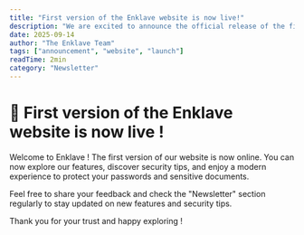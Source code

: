 ```yaml
---
title: "First version of the Enklave website is now live!"
description: "We are excited to announce the official release of the first version of the Enklave website. Discover our features and start securing your data today."
date: 2025-09-14
author: "The Enklave Team"
tags: ["announcement", "website", "launch"]
readTime: 2min
category: "Newsletter"
---
```


# 🎉 First version of the Enklave website is now live !

Welcome to Enklave ! The first version of our website is now online. You can now explore our features, discover security tips, and enjoy a modern experience to protect your passwords and sensitive documents.

Feel free to share your feedback and check the "Newsletter" section regularly to stay updated on new features and security tips.

Thank you for your trust and happy exploring !
